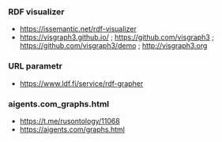 ### RDF visualizer
- https://issemantic.net/rdf-visualizer
- https://visgraph3.github.io/ ; https://github.com/visgraph3	;	https://github.com/visgraph3/demo ; http://visgraph3.org

### URL parametr
- https://www.ldf.fi/service/rdf-grapher

### aigents.com_graphs.html 
- https://t.me/rusontology/11068
- https://aigents.com/graphs.html  

